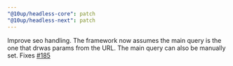 ```yaml
---
"@10up/headless-core": patch
"@10up/headless-next": patch
---
```


Improve seo handling. The framework now assumes the main query is the one that drwas params from the URL. The main query can also be manually set. Fixes [#185](https://github.com/10up/headless/issues/185)
